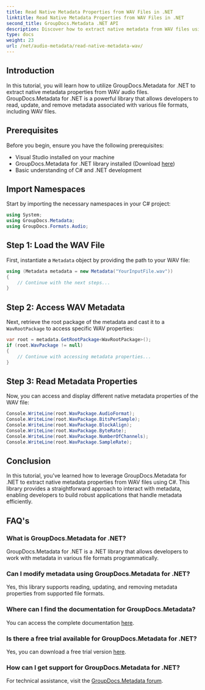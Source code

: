 ```yaml
---
title: Read Native Metadata Properties from WAV Files in .NET
linktitle: Read Native Metadata Properties from WAV Files in .NET
second_title: GroupDocs.Metadata .NET API
description: Discover how to extract native metadata from WAV files using GroupDocs.Metadata for .NET. Easy C# tutorial for reading WAV file properties.
type: docs
weight: 23
url: /net/audio-metadata/read-native-metadata-wav/
---
```

## Introduction
In this tutorial, you will learn how to utilize GroupDocs.Metadata for .NET to extract native metadata properties from WAV audio files. GroupDocs.Metadata for .NET is a powerful library that allows developers to read, update, and remove metadata associated with various file formats, including WAV files.
## Prerequisites
Before you begin, ensure you have the following prerequisites:
- Visual Studio installed on your machine
- GroupDocs.Metadata for .NET library installed (Download [here](https://releases.groupdocs.com/metadata/net/))
- Basic understanding of C# and .NET development

## Import Namespaces
Start by importing the necessary namespaces in your C# project:
```csharp
using System;
using GroupDocs.Metadata;
using GroupDocs.Formats.Audio;
```
## Step 1: Load the WAV File
First, instantiate a `Metadata` object by providing the path to your WAV file:
```csharp
using (Metadata metadata = new Metadata("YourInputFile.wav"))
{
    // Continue with the next steps...
}
```
## Step 2: Access WAV Metadata
Next, retrieve the root package of the metadata and cast it to a `WavRootPackage` to access specific WAV properties:
```csharp
var root = metadata.GetRootPackage<WavRootPackage>();
if (root.WavPackage != null)
{
    // Continue with accessing metadata properties...
}
```
## Step 3: Read Metadata Properties
Now, you can access and display different native metadata properties of the WAV file:
```csharp
Console.WriteLine(root.WavPackage.AudioFormat);
Console.WriteLine(root.WavPackage.BitsPerSample);
Console.WriteLine(root.WavPackage.BlockAlign);
Console.WriteLine(root.WavPackage.ByteRate);
Console.WriteLine(root.WavPackage.NumberOfChannels);
Console.WriteLine(root.WavPackage.SampleRate);
```

## Conclusion
In this tutorial, you've learned how to leverage GroupDocs.Metadata for .NET to extract native metadata properties from WAV files using C#. This library provides a straightforward approach to interact with metadata, enabling developers to build robust applications that handle metadata efficiently.

## FAQ's
### What is GroupDocs.Metadata for .NET?
GroupDocs.Metadata for .NET is a .NET library that allows developers to work with metadata in various file formats programmatically.
### Can I modify metadata using GroupDocs.Metadata for .NET?
Yes, this library supports reading, updating, and removing metadata properties from supported file formats.
### Where can I find the documentation for GroupDocs.Metadata?
You can access the complete documentation [here](https://reference.groupdocs.com/metadata/net/).
### Is there a free trial available for GroupDocs.Metadata for .NET?
Yes, you can download a free trial version [here](https://releases.groupdocs.com/).
### How can I get support for GroupDocs.Metadata for .NET?
For technical assistance, visit the [GroupDocs.Metadata forum](https://forum.groupdocs.com/c/metadata/14).
